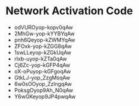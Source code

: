 # Network Activation Code
* odVUROyop-kopv0qAw
* 2MhGw-yop-kYYBYqAw
* pnh6Qeyop-kZWMYqAw
* ZFOxk-yop-kZGG8qAw
* 1swLLeyop-kZGkUqAw
* rIxb-uyop-kZTa0qAw
* Cj6Zc-yop-kGFP4qAw
* oX-oPuyop-kGFgoqAw
* GtkLJ-yop_ZzgMsqAw
* 6w0sOOyop_ZzlngqAw
* PoksgOyop9Ah_N0qAw
* Y6wGKeyop9JP4pwqAw